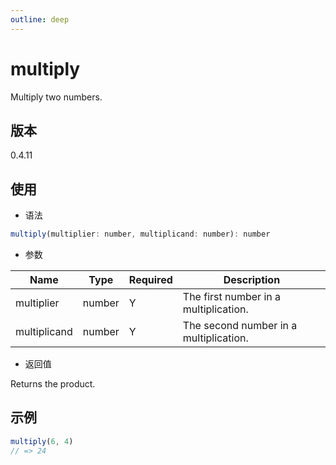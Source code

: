 ```yaml
---
outline: deep
---
```


# multiply

Multiply two numbers.

## 版本

0.4.11

## 使用

- 语法

```js
multiply(multiplier: number, multiplicand: number): number
```

- 参数

| Name         | Type         | Required | Description                            |
|--------------|--------------|----------|----------------------------------------|
| multiplier   | number       | Y        | The first number in a multiplication.  |
| multiplicand | number       | Y        | The second number in a multiplication. |

- 返回值

Returns the product.

## 示例

```js
multiply(6, 4)
// => 24
```
